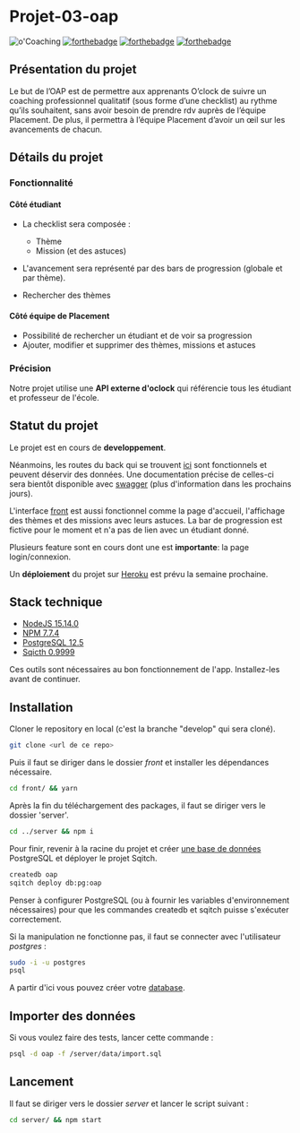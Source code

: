 # Projet-03-oap

![o'Coaching](https://raw.githubusercontent.com/O-clock-Quill/projet-03-oap/40d10cada074fbca57b1c8cfaf749b87edcbe84d/front/src/assets/logos/Logo%20de%20O_coaching%20-%20green%20and%20red%20svg.svg?token=AR3OJNROLY23VFE2JWQV43TATVOIE)
 [![forthebadge](https://forthebadge.com/images/badges/built-by-developers.svg)](https://forthebadge.com) [![forthebadge](https://forthebadge.com/images/badges/made-with-javascript.svg)](https://forthebadge.com) [![forthebadge](https://forthebadge.com/images/badges/built-with-love.svg)](https://forthebadge.com)

## Présentation du projet 

Le but de l’OAP est de permettre aux apprenants O’clock de suivre un coaching professionnel qualitatif (sous forme d’une checklist) au rythme qu’ils souhaitent, sans avoir besoin de prendre rdv auprès de l’équipe Placement. De plus, il permettra à l’équipe Placement d’avoir un œil sur les avancements de chacun.


## Détails du projet 

### Fonctionnalité 

#### Côté étudiant
* La checklist sera composée : 

  * Thème
  * Mission (et des astuces)

* L'avancement sera représenté par des bars de progression (globale et par thème).
* Rechercher des thèmes

#### Côté équipe de Placement

* Possibilité de rechercher un étudiant et de voir sa progression
* Ajouter, modifier et supprimer des thèmes, missions et astuces

### Précision 
Notre projet utilise une __API externe d'oclock__ qui référencie tous les étudiant et professeur de l'école.
## Statut du projet
 Le projet est en cours de __developpement__.

 Néanmoins, les routes du back qui se trouvent [ici](https://github.com/O-clock-Quill/projet-03-oap/blob/develop/server/app/router.js) sont fonctionnels et peuvent déservir des données.
Une documentation précise de celles-ci sera bientôt disponible avec [swagger](https://swagger.io/) (plus d'information dans les prochains jours).

L'interface [front](https://github.com/O-clock-Quill/projet-03-oap/tree/develop/front) est aussi fonctionnel comme la page d'accueil, l'affichage des thèmes et des missions avec leurs astuces. La bar de progression est fictive pour le moment et n'a pas de lien avec un étudiant donné.

Plusieurs feature sont en cours dont une est __importante__: la page login/connexion.

Un __déploiement__ du projet sur [Heroku](https://www.heroku.com/) est prévu la semaine prochaine.


 

## Stack technique

* [NodeJS 15.14.0](https://nodejs.org/fr/download/)
* [NPM 7.7.4](https://www.npmjs.com/get-npm)
* [PostgreSQL 12.5](https://www.postgresql.org/download/)
* [Sqicth 0.9999](https://sqitch.org/download/)

Ces outils sont nécessaires au bon fonctionnement de l'app. Installez-les avant de continuer.

## Installation 

Cloner le repository en local (c'est la branche "develop" qui sera cloné).

```bash
git clone <url de ce repo>
```
Puis il faut se diriger dans le dossier *front* et installer les dépendances nécessaire.


```bash
cd front/ && yarn
```

Après la fin du téléchargement des packages, il faut se diriger vers le dossier 'server'.


```bash
cd ../server && npm i
```

Pour finir, revenir à la racine du projet et créer [une base de données](https://www.postgresql.org/docs/12/app-createdb.html) PostgreSQL et déployer le projet Sqitch.

```bash
createdb oap
sqitch deploy db:pg:oap
```
Penser à configurer PostgreSQL (ou à fournir les variables d'environnement nécessaires) pour que les commandes createdb et sqitch puisse s'exécuter correctement.

Si la manipulation ne fonctionne pas, il faut se connecter avec l'utilisateur *postgres* : 


```bash
sudo -i -u postgres
psql
```
A partir d'ici vous pouvez créer votre [database](https://www.postgresql.org/docs/12/sql-createdatabase.html).

## Importer des données

Si vous voulez faire des tests, lancer cette commande :

```bash
psql -d oap -f /server/data/import.sql
```

## Lancement

Il faut se diriger vers le dossier *server* et lancer le script suivant :
```bash
cd server/ && npm start
```


